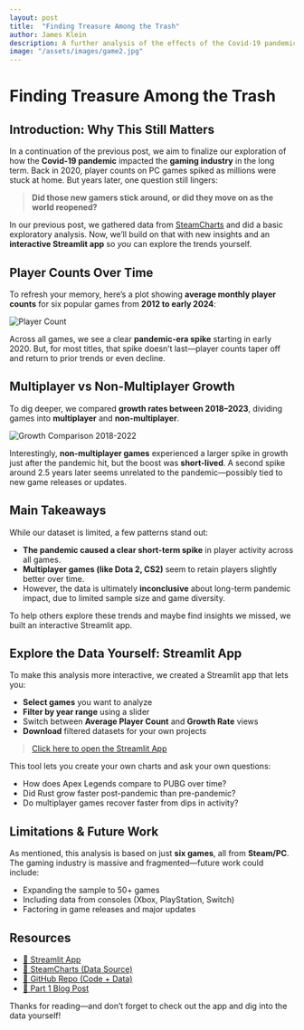 ```yaml
---
layout: post
title:  "Finding Treasure Among the Trash"
author: James Klein
description: A further analysis of the effects of the Covid-19 pandemic on the gaming industry, with interactive Streamlit tool
image: "/assets/images/game2.jpg"
---
```


# Finding Treasure Among the Trash

## Introduction: Why This Still Matters

In a continuation of the previous post, we aim to finalize our exploration of how the **Covid-19 pandemic** impacted the **gaming industry** in the long term.
Back in 2020, player counts on PC games spiked as millions were stuck at home. But years later, one question still lingers:

> **Did those new gamers stick around, or did they move on as the world reopened?**

In our previous post, we gathered data from [SteamCharts](https://steamcharts.com/) and did a basic exploratory analysis. Now, we’ll build on that with new insights and an **interactive Streamlit app** so *you* can explore the trends yourself.

## Player Counts Over Time

To refresh your memory, here’s a plot showing **average monthly player counts** for six popular games from **2012 to early 2024**:

![Player Count](https://schneeman71.github.io/Klein-Blog/assets/images/player_count.png)

Across all games, we see a clear **pandemic-era spike** starting in early 2020. But, for most titles, that spike doesn’t last—player counts taper off and return to prior trends or even decline.

## Multiplayer vs Non-Multiplayer Growth

To dig deeper, we compared **growth rates between 2018–2023**, dividing games into **multiplayer** and **non-multiplayer**.

![Growth Comparison 2018-2022](https://schneeman71.github.io/Klein-Blog/assets/images/growth_comparison.png)

Interestingly, **non-multiplayer games** experienced a larger spike in growth just after the pandemic hit, but the boost was **short-lived**. A second spike around 2.5 years later seems unrelated to the pandemic—possibly tied to new game releases or updates.

## Main Takeaways

While our dataset is limited, a few patterns stand out:

- **The pandemic caused a clear short-term spike** in player activity across all games.
- **Multiplayer games (like Dota 2, CS2)** seem to retain players slightly better over time.
- However, the data is ultimately **inconclusive** about long-term pandemic impact, due to limited sample size and game diversity.

To help others explore these trends and maybe find insights we missed, we built an interactive Streamlit app.

## Explore the Data Yourself: Streamlit App

To make this analysis more interactive, we created a Streamlit app that lets you:

- **Select games** you want to analyze  
- **Filter by year range** using a slider  
- Switch between **Average Player Count** and **Growth Rate** views  
- **Download** filtered datasets for your own projects

> [Click here to open the Streamlit App](#)

This tool lets you create your own charts and ask your own questions:
- How does Apex Legends compare to PUBG over time?
- Did Rust grow faster post-pandemic than pre-pandemic?
- Do multiplayer games recover faster from dips in activity?

## Limitations & Future Work

As mentioned, this analysis is based on just **six games**, all from **Steam/PC**. The gaming industry is massive and fragmented—future work could include:

- Expanding the sample to 50+ games
- Including data from consoles (Xbox, PlayStation, Switch)
- Factoring in game releases and major updates

## Resources

- [🔗 Streamlit App](#)
- [🔗 SteamCharts (Data Source)](https://steamcharts.com/)
- [🔗 GitHub Repo (Code + Data)](https://github.com/Schneeman71/kleinstat386post2/)
- [🔗 Part 1 Blog Post](https://schneeman71.github.io/Klein-Blog/)

Thanks for reading—and don’t forget to check out the app and dig into the data yourself!

